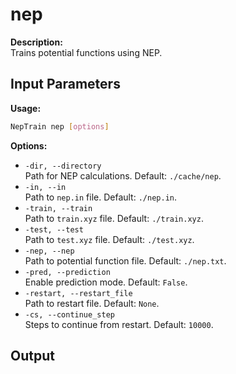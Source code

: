 # nep
**Description:**  
Trains potential functions using NEP.
## Input Parameters

**Usage:**  
```bash
NepTrain nep [options]
```

**Options:**  
- `-dir, --directory`  
  Path for NEP calculations. Default: `./cache/nep`.
- `-in, --in`  
  Path to `nep.in` file. Default: `./nep.in`.
- `-train, --train`  
  Path to `train.xyz` file. Default: `./train.xyz`.
- `-test, --test`  
  Path to `test.xyz` file. Default: `./test.xyz`.
- `-nep, --nep`  
  Path to potential function file. Default: `./nep.txt`.
- `-pred, --prediction`  
  Enable prediction mode. Default: `False`.
- `-restart, --restart_file`  
  Path to restart file. Default: `None`.
- `-cs, --continue_step`  
  Steps to continue from restart. Default: `10000`.
## Output

 